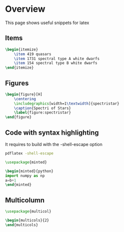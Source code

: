 # Overview 

This page shows useful snippets for latex

## Items

```latex
\begin{itemize}
    \item 419 quasars
    \item 1731 spectral type A white dwarfs
    \item 154 spectral type B white dwarfs
\end{itemize}
```

## Figures

```latex
\begin{figure}[H]
    \centering
    \includegraphics[width=1\textwidth]{spectristar}
    \caption{Spectri of Stars}
    \label{figure:spectristar}
\end{figure}
```

## Code with syntax highlighting

It requires to build with the -shell-escape option

```bash 
pdflatex -shell-escape
```

```latex
\usepackage{minted}

\begin{minted}{python}
import numpy as np
a=b+1
\end{minted}
```

## Multicolumn

```latex
\usepackage{multicol}

\begin{multicols}{2}
\end{multicols}
```
